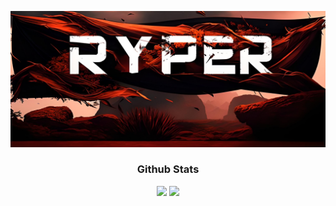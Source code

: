 
<p align="center"><a href="https://www.linkedin.com/in/erick-irvin-padilla-mercado-786463194/"><img  height="10%" src="./assets/zyro-image.png" alt="My Name Is Ryper but you can call me ZeroRyper"/></a></p>
<div align="center"> 
  <h3> Github Stats</h3>
  <img height="180em" src="https://github-readme-stats.vercel.app/api?username=ZeroRyper&show_icons=true&theme=tokyonight"/>
  <img height="180em" src="https://github-readme-stats.vercel.app/api/top-langs/?username=ZeroRyper&layout=compact&theme=tokyonight"/> 
</div>
